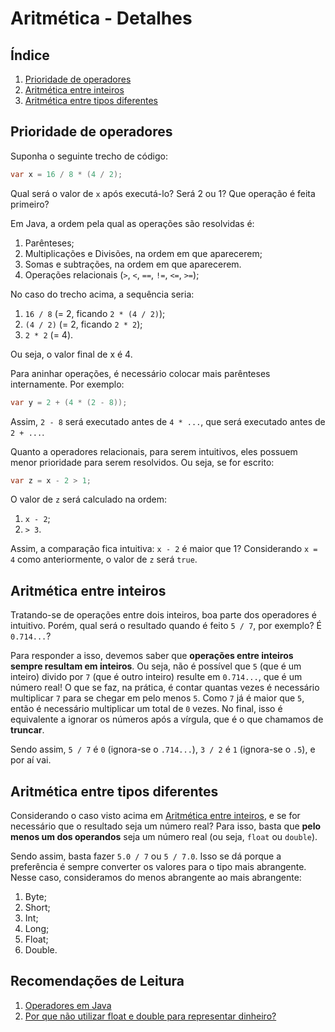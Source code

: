 Aritmética - Detalhes
=====================

Índice
------

1. [Prioridade de operadores](#prioridade-de-operadores)
2. [Aritmética entre inteiros](#aritmética-entre-inteiros)
3. [Aritmética entre tipos diferentes](#aritmética-entre-tipos-diferentes)

Prioridade de operadores
------------------------

Suponha o seguinte trecho de código:

```java
var x = 16 / 8 * (4 / 2);
```

Qual será o valor de `x` após executá-lo? Será 2 ou 1? Que operação é feita
primeiro?

Em Java, a ordem pela qual as operações são resolvidas é:

1. Parênteses;
2. Multiplicações e Divisões, na ordem em que aparecerem;
3. Somas e subtrações, na ordem em que aparecerem.
4. Operações relacionais (`>`, `<`, `==`, `!=`, `<=`, `>=`);

No caso do trecho acima, a sequência seria:

1. `16 / 8` (= 2, ficando `2 * (4 / 2)`);
2. `(4 / 2)` (= 2, ficando `2 * 2`);
3. `2 * 2` (= 4).

Ou seja, o valor final de x é 4.

Para aninhar operações, é necessário colocar mais parênteses internamente. Por
exemplo:

```java
var y = 2 + (4 * (2 - 8));
```

Assim, `2 - 8` será executado antes de `4 * ...`, que será executado antes de
`2 + ...`.

Quanto a operadores relacionais, para serem intuitivos, eles possuem menor
prioridade para serem resolvidos. Ou seja, se for escrito:

```java
var z = x - 2 > 1;
```

O valor de `z` será calculado na ordem:

1. `x - 2`;
2. `> 3`.

Assim, a comparação fica intuitiva: `x - 2` é maior que 1? Considerando `x = 4`
como anteriormente, o valor de `z` será `true`.

Aritmética entre inteiros
-------------------------

Tratando-se de operações entre dois inteiros, boa parte dos operadores é
intuitivo. Porém, qual será o resultado quando é feito `5 / 7`, por exemplo? É
`0.714...`?

Para responder a isso, devemos saber que **operações entre inteiros sempre
resultam em inteiros**. Ou seja, não é possível que `5` (que é um inteiro)
divido por `7` (que é outro inteiro) resulte em `0.714...`, que é um número
real! O que se faz, na prática, é contar quantas vezes é necessário multiplicar
`7` para se chegar em pelo menos `5`. Como `7` já é maior que `5`, então é
necessário multiplicar um total de `0` vezes. No final, isso é equivalente a
ignorar os números após a vírgula, que é o que chamamos de **truncar**.

Sendo assim, `5 / 7` é `0` (ignora-se o `.714...`), `3 / 2` é `1` (ignora-se o
`.5`), e por aí vai.


Aritmética entre tipos diferentes
---------------------------------

Considerando o caso visto acima em
[Aritmética entre inteiros](#aritmética-entre-inteiros), e se for necessário
que o resultado seja um número real? Para isso, basta que **pelo menos um dos
operandos** seja um número real (ou seja, `float` ou `double`).

Sendo assim, basta fazer `5.0 / 7` ou `5 / 7.0`. Isso se dá porque a
preferência é sempre converter os valores para o tipo mais abrangente. Nesse
caso, consideramos do menos abrangente ao mais abrangente:

1. Byte;
2. Short;
3. Int;
4. Long;
5. Float;
6. Double.

Recomendações de Leitura
------------------------

1. [Operadores em Java](/langs/java/operators.md)
2. [Por que não utilizar float e double para representar dinheiro?](https://stackoverflow.com/a/3730040/3326309)
